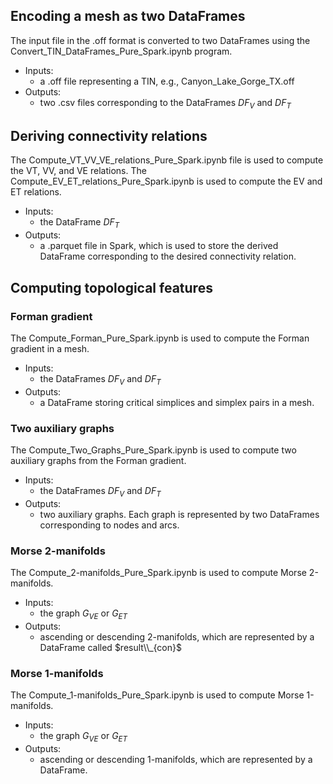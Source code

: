 ## Encoding a mesh as two DataFrames

The input file in the .off format is converted to two DataFrames using the Convert_TIN_DataFrames_Pure_Spark.ipynb program.
* Inputs:
  - a .off file representing a TIN, e.g., Canyon_Lake_Gorge_TX.off
* Outputs:
  - two .csv files corresponding to the DataFrames $DF_V$ and $DF_T$


## Deriving connectivity relations
The Compute_VT_VV_VE_relations_Pure_Spark.ipynb file is used to compute the VT, VV, and VE relations. The Compute_EV_ET_relations_Pure_Spark.ipynb is used to compute the EV and ET relations.
* Inputs:
  - the DataFrame $DF_T$
* Outputs:
  - a .parquet file in Spark, which is used to store the derived DataFrame corresponding to the desired connectivity relation.

## Computing topological features

### Forman gradient
The Compute_Forman_Pure_Spark.ipynb is used to compute the Forman gradient in a mesh.
* Inputs:
  - the DataFrames $DF_V$ and $DF_T$
* Outputs:
  - a DataFrame storing critical simplices and simplex pairs in a mesh.
 
### Two auxiliary graphs 
The Compute_Two_Graphs_Pure_Spark.ipynb is used to compute two auxiliary graphs from the Forman gradient.
* Inputs:
  - the DataFrames $DF_V$ and $DF_T$
* Outputs:
  - two auxiliary graphs. Each graph is represented by two DataFrames corresponding to nodes and arcs.

### Morse 2-manifolds
The Compute_2-manifolds_Pure_Spark.ipynb is used to compute Morse 2-manifolds.
* Inputs:
  - the graph $G_{VE}$ or $G_{ET}$
* Outputs:
  - ascending or descending 2-manifolds, which are represented by a DataFrame called $result\\_{con}$

### Morse 1-manifolds
The Compute_1-manifolds_Pure_Spark.ipynb is used to compute Morse 1-manifolds.
* Inputs:
  - the graph $G_{VE}$ or $G_{ET}$
* Outputs:
  - ascending or descending 1-manifolds, which are represented by a DataFrame.
